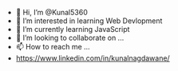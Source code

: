 - 👋 Hi, I’m @Kunal5360
- 👀 I’m interested in learning Web Devlopment
- 🌱 I’m currently learning JavaScript
- 💞️ I’m looking to collaborate on ...
- 📫 How to reach me ...
-  https://www.linkedin.com/in/kunalnagdawane/



<!---
Kunal5360/Kunal5360 is a ✨ special ✨ repository because its `README.md` (this file) appears on your GitHub profile.
You can click the Preview link to take a look at your changes.
--->
